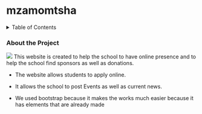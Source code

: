 # mzamomtsha
<!--table of content-->

<!-- TABLE OF CONTENTS -->
<details>
  <summary>Table of Contents</summary>
  <ol>
    <li>
      <a href="#about-the-project">About The Project</a>
      <ul>
        <li><a href="discription">Discription</a></li>
        <li><a href="built-with">Built With</a></li>
      </ul>
    </li>
    <li>
      <a href="#getting-started">Getting Started</a>
      <ul>
        <li><a href="#prerequisites">Prerequisites</a></li>
        <li><a href="#installation">Installation</a></li>
      </ul>
    </li>
    <li><a href="#usage">Usage</a></li>
    <li><a href="#roadmap">Roadmap</a></li>
    <li><a href="#contributing">Contributing</a></li>
    <li><a href="#license">License</a></li>
    <li><a href="#contact">Contact</a></li>
    <li><a href="#acknowledgments">Acknowledgments</a></li>
  </ol>
</details>
<!--end table of content-->

<!--About the Project-->
### About the Project
<img src="https://jocular-tartufo-7ea9bb.netlify.app/">
This website is created to help the school to have online presence and to help the school find sponsors as well as donations. 
<ul>
  <li>The website allows students to apply online.</ul>
      </ul>
      <ul>
  <li> It allows the school to post Events as well as current news.</ul>
  </ul>
<ul>
  <li>We used bootstrap because it makes the works much easier because it has elements that are already made</ul>

<!--End About the project-->
